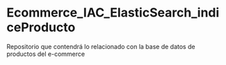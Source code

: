 # Ecommerce_IAC_ElasticSearch_indiceProducto
Repositorio que contendrá lo relacionado con la base de datos de productos del e-commerce
